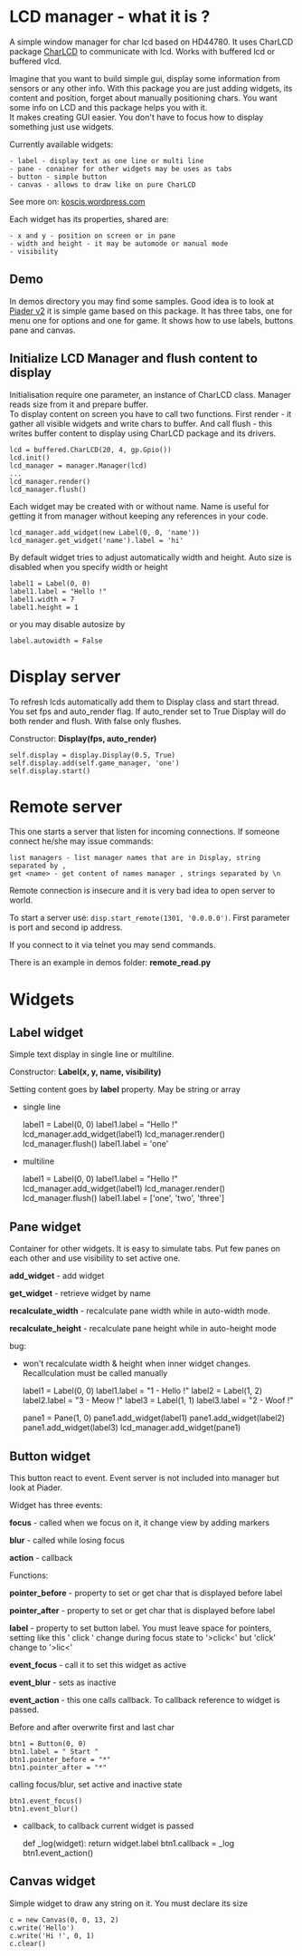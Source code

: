 LCD manager - what it is ?
===

A simple window manager for char lcd based on HD44780. It uses CharLCD package [CharLCD](https://bitbucket.org/kosci/charlcd)
to communicate with lcd. Works with buffered lcd or buffered vlcd. 

Imagine that you want to build simple gui, display some information from sensors or any other info. With this package
you are just adding widgets, its content and position, forget about manually positioning chars. You want some info on LCD and this
package helps you with it.  
It makes creating GUI easier. You don't have to focus how to display something just use widgets.

Currently available widgets:

    - label - display text as one line or multi line
    - pane - conainer for other widgets may be uses as tabs
    - button - simple button
    - canvas - allows to draw like on pure CharLCD

    
See more on: [koscis.wordpress.com](https://koscis.wordpress.com)    

Each widget has its properties, shared are:

    - x and y - position on screen or in pane
    - width and height - it may be automode or manual mode 
    - visibility
    
## Demo

In demos directory you may find some samples.
Good idea is to look at [Piader v2](https://bitbucket.org/kosci/piader) it is simple game based on this package. 
It has three tabs, one for menu one for options and one for game. It shows how to use labels, buttons pane and canvas.


## Initialize LCD Manager and flush content to display

Initialisation require one parameter, an instance of CharLCD class. Manager reads size from it and prepare buffer.  
To display content on screen you have to call two functions. First render - it gather all visible widgets and write chars to buffer. 
And call flush - this writes buffer content to display using CharLCD package and its drivers.
    
    lcd = buffered.CharLCD(20, 4, gp.Gpio())
    lcd.init()
    lcd_manager = manager.Manager(lcd)
    ...
    lcd_manager.render()
    lcd_manager.flush()

Each widget may be created with or without name. Name is useful for getting it from manager without keeping any references 
in your code.
 
    lcd_manager.add_widget(new Label(0, 0, 'name'))
    lcd_manager.get_widget('name').label = 'hi'
     

By default widget tries to adjust automatically width and height. Auto size is disabled when you specify width or height


    label1 = Label(0, 0)
    label1.label = "Hello !"
    label1.width = 7
    label1.height = 1
    
    
or you may disable autosize by

    label.autowidth = False

Display server
===
     
To refresh lcds automatically add them to Display class and start thread. You set fps and auto_render flag. 
If auto_render set to True Display will do both render and flush. With false only flushes. 

Constructor: **Display(fps, auto_render)**


    self.display = display.Display(0.5, True)
    self.display.add(self.game_manager, 'one')
    self.display.start()

Remote server
===

This one starts a server that listen for incoming connections. If someone connect he/she may issue commands:

    list managers - list manager names that are in Display, string separated by ,
    get <name> - get content of names manager , strings separated by \n
    
Remote connection is insecure and it is very bad idea to open server to world.

To start a server use: ```disp.start_remote(1301, '0.0.0.0')```. First parameter is port and second ip address.

If you connect to it via telnet you may send commands. 
 
There is an example in demos folder: **remote_read.py**
    
    

Widgets
===

## Label widget

Simple text display in single line or multiline. 

Constructor: **Label(x, y, name, visibility)**

Setting content goes by **label** property. May be string or array
     

- single line


    label1 = Label(0, 0)
    label1.label = "Hello !"
    lcd_manager.add_widget(label1)
    lcd_manager.render()
    lcd_manager.flush()
    label1.label = 'one'
    
- multiline


    label1 = Label(0, 0)
    label1.label = "Hello !"
    lcd_manager.add_widget(label1)
    lcd_manager.render()
    lcd_manager.flush()
    label1.label = ['one', 'two', 'three']
    
## Pane widget 

Container for other widgets. It is easy to simulate tabs. Put few panes on each other and use
visibility to set active one.

**add_widget** - add widget

**get_widget** - retrieve widget by name

**recalculate_width** - recalculate pane width while in auto-width mode.

**recalculate_height** - recalculate pane height while in auto-height mode

bug:
- won't recalculate width & height when inner widget changes. Recallculation must be called manually


    label1 = Label(0, 0)
    label1.label = "1 - Hello !"
    label2 = Label(1, 2)
    label2.label = "3 - Meow !"
    label3 = Label(1, 1)
    label3.label = "2 - Woof !"

    pane1 = Pane(1, 0)
    pane1.add_widget(label1)
    pane1.add_widget(label2)
    pane1.add_widget(label3)
    lcd_manager.add_widget(pane1)

## Button widget

This button react to event. Event server is not included into manager but look at Piader.

Widget has three events:

**focus** - called when we focus on it, it change view by adding markers

**blur** - called while losing focus

**action** - callback 

Functions:

**pointer_before** - property to set or get char that is displayed before label

**pointer_after** - property to set or get char that is displayed before label

**label** - property to set button label. You must leave space for pointers, 
    setting like this ' click ' change during focus state to '>click<' but
  'click' change to '>lic<'

**event_focus** - call it to set this widget as active

**event_blur** - sets as inactive

**event_action** - this one calls callback. To callback reference to widget is passed. 


Before and after overwrite first and last char


    btn1 = Button(0, 0)
    btn1.label = " Start "
    btn1.pointer_before = "*"
    btn1.pointer_after = "*"



calling focus/blur, set active and inactive state    


    btn1.event_focus()
    btn1.event_blur()
    
    
- callback, to callback current widget is passed


    def _log(widget):
        return widget.label
    btn1.callback = _log     
    btn1.event_action()
    
    
## Canvas widget

Simple widget to draw any string on it. 
You must declare its size


    c = new Canvas(0, 0, 13, 2)
    c.write('Hello')
    c.write('Hi !', 0, 1)
    c.clear()
